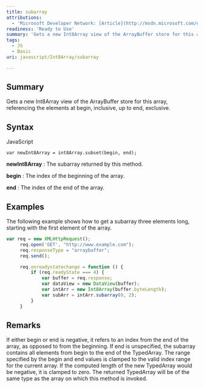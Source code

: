```yaml
---
title: subarray
attributions:
  - 'Microsoft Developer Network: [Article](http://msdn.microsoft.com/en-us/library/ie/br212914(v=vs.94).aspx)'
readiness: 'Ready to Use'
summary: 'Gets a new Int8Array view of the ArrayBuffer store for this array, referencing the elements at begin, inclusive, up to end, exclusive.'
tags:
  - JS
  - Basic
uri: javascript/Int8Array/subarray

---
```

## Summary

Gets a new Int8Array view of the ArrayBuffer store for this array, referencing the elements at begin, inclusive, up to end, exclusive.

## Syntax

<span class="language">JavaScript</span>

    var newInt8Array = int8Array.subset(begin, end);

**newInt8Array**
:   The subarray returned by this method.

**begin**
:   The index of the beginning of the array.

**end**
:   The index of the end of the array.

## Examples

The following example shows how to get a subarray three elements long, starting with the first element of the array.

``` js
var req = new XMLHttpRequest();
     req.open('GET', "http://www.example.com");
     req.responseType = "arraybuffer";
     req.send();

     req.onreadystatechange = function () {
         if (req.readyState === 4) {
             var buffer = req.response;
             var dataView = new DataView(buffer);
             var intArr = new Int8Array(buffer.byteLength);
             var subArr = intArr.subarray(0, 2);
         }
     }
```

## Remarks

If either begin or end is negative, it refers to an index from the end of the array, as opposed to from the beginning. If end is unspecified, the subarray contains all elements from begin to the end of the TypedArray. The range specified by the begin and end values is clamped to the valid index range for the current array. If the computed length of the new TypedArray would be negative, it is clamped to zero. The returned TypedArray will be of the same type as the array on which this method is invoked.

